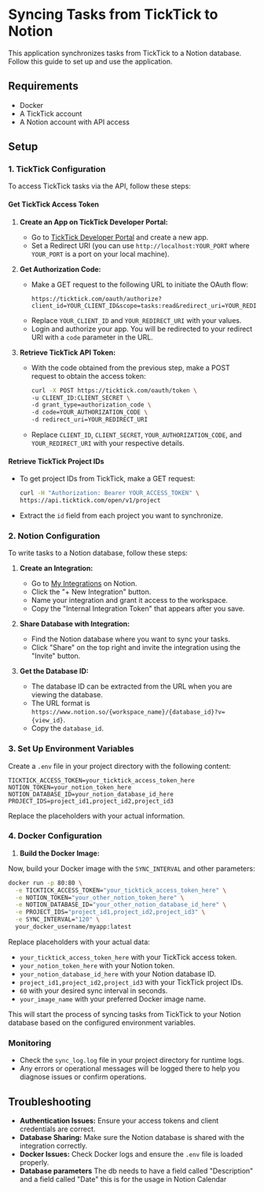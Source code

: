 
# Syncing Tasks from TickTick to Notion

This application synchronizes tasks from TickTick to a Notion database. Follow this guide to set up and use the application.

## Requirements

- Docker
- A TickTick account
- A Notion account with API access

## Setup

### 1. TickTick Configuration

To access TickTick tasks via the API, follow these steps:

#### Get TickTick Access Token

1. **Create an App on TickTick Developer Portal:**
   - Go to [TickTick Developer Portal](https://developer.ticktick.com/docs#/openapi) and create a new app.
   - Set a Redirect URI (you can use `http://localhost:YOUR_PORT` where `YOUR_PORT` is a port on your local machine).

2. **Get Authorization Code:**
   - Make a GET request to the following URL to initiate the OAuth flow:
     ```
     https://ticktick.com/oauth/authorize?client_id=YOUR_CLIENT_ID&scope=tasks:read&redirect_uri=YOUR_REDIRECT_URI&response_type=code
     ```
   - Replace `YOUR_CLIENT_ID` and `YOUR_REDIRECT_URI` with your values.
   - Login and authorize your app. You will be redirected to your redirect URI with a `code` parameter in the URL.

3. **Retrieve TickTick API Token:**
   - With the code obtained from the previous step, make a POST request to obtain the access token:
     ```bash
     curl -X POST https://ticktick.com/oauth/token \
     -u CLIENT_ID:CLIENT_SECRET \
     -d grant_type=authorization_code \
     -d code=YOUR_AUTHORIZATION_CODE \
     -d redirect_uri=YOUR_REDIRECT_URI
     ```
   - Replace `CLIENT_ID`, `CLIENT_SECRET`, `YOUR_AUTHORIZATION_CODE`, and `YOUR_REDIRECT_URI` with your respective details.

#### Retrieve TickTick Project IDs

- To get project IDs from TickTick, make a GET request:
  ```bash
  curl -H "Authorization: Bearer YOUR_ACCESS_TOKEN" \
  https://api.ticktick.com/open/v1/project
  ```
- Extract the `id` field from each project you want to synchronize.

### 2. Notion Configuration

To write tasks to a Notion database, follow these steps:

1. **Create an Integration:**
   - Go to [My Integrations](https://www.notion.so/my-integrations) on Notion.
   - Click the "+ New Integration" button.
   - Name your integration and grant it access to the workspace.
   - Copy the "Internal Integration Token" that appears after you save.

2. **Share Database with Integration:**
   - Find the Notion database where you want to sync your tasks.
   - Click "Share" on the top right and invite the integration using the "Invite" button.

3. **Get the Database ID:**
   - The database ID can be extracted from the URL when you are viewing the database.
   - The URL format is `https://www.notion.so/{workspace_name}/{database_id}?v={view_id}`.
   - Copy the `database_id`.

### 3. Set Up Environment Variables

Create a `.env` file in your project directory with the following content:

```plaintext
TICKTICK_ACCESS_TOKEN=your_ticktick_access_token_here
NOTION_TOKEN=your_notion_token_here
NOTION_DATABASE_ID=your_notion_database_id_here
PROJECT_IDS=project_id1,project_id2,project_id3
```

Replace the placeholders with your actual information.

### 4. Docker Configuration

1. **Build the Docker Image:**


Now, build your Docker image with the `SYNC_INTERVAL` and other parameters:

```bash
docker run -p 80:80 \
  -e TICKTICK_ACCESS_TOKEN="your_ticktick_access_token_here" \
  -e NOTION_TOKEN="your_other_notion_token_here" \
  -e NOTION_DATABASE_ID="your_other_notion_database_id_here" \
  -e PROJECT_IDS="project_id1,project_id2,project_id3" \
  -e SYNC_INTERVAL="120" \
  your_docker_username/myapp:latest

```

Replace placeholders with your actual data:
- `your_ticktick_access_token_here` with your TickTick access token.
- `your_notion_token_here` with your Notion token.
- `your_notion_database_id_here` with your Notion database ID.
- `project_id1,project_id2,project_id3` with your TickTick project IDs.
- `60` with your desired sync interval in seconds.
- `your_image_name` with your preferred Docker image name.


This will start the process of syncing tasks from TickTick to your Notion database based on the configured environment variables.

### Monitoring

- Check the `sync_log.log` file in your project directory for runtime logs.
- Any errors or operational messages will be logged there to help you diagnose issues or confirm operations.


## Troubleshooting

- **Authentication Issues:** Ensure your access tokens and client credentials are correct.
- **Database Sharing:** Make sure the Notion database is shared with the integration correctly.
- **Docker Issues:** Check Docker logs and ensure the `.env` file is loaded properly.
- **Database parameters** The db needs to have a field called "Description" and a field called "Date" this is for the usage in Notion Calendar

